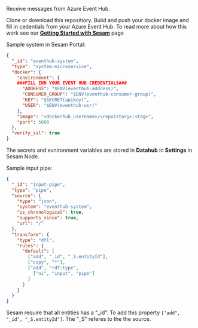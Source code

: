 Receive messages from Azure Event Hub.

Clone or download this repositiory. Bulid and push your docker image and fill in cedentials from your Azure Event Hub. 
To read more about how this work see our [**Getting Started with Sesam**](https://github.com/sesam-community/wiki/wiki/Getting-started) page

Sample system in Sesam Portal:
```json
{
  "_id": "eventhub-system",
  "type": "system:microservice",
  "docker": {
    "environment": {
    ###FILL INN YOUR EVENT HUB CREDENTIALS###
      "ADDRESS": "$ENV(eventhub-address)",
      "CONSUMER_GROUP": "$ENV(eventhub-consumer-group)",
      "KEY": "$SECRET(apikey)",
      "USER": "$ENV(eventhub-usr)"
    },
    "image": "<dockerhub_username>/<repoistory>:<tag>",
    "port": 5000
  },
  "verify_ssl": true
}
```
The secrets and evnironment variables are stored in **Datahub** in **Settings** in Sesam Node. 


Sample input pipe:
```json
{
  "_id": "input-pipe",
  "type": "pipe",
  "source": {
    "type": "json",
    "system": "eventhub-system",
    "is_chronological": true,
    "supports_since": true,
    "url": "/"
  },
  "transform": {
    "type": "dtl",
    "rules": {
      "default": [
        ["add", "_id", "_S.entityId"],
        ["copy", "*"],
        ["add", "rdf:type",
          ["ni", "input", "pipe"]
        ]
      ]
    }
  }
}
```

Sesam require that all entities has a "_id". To add this property ```["add", "_id", "_S.entityId"]```. The "_S" referes to the the source. 
